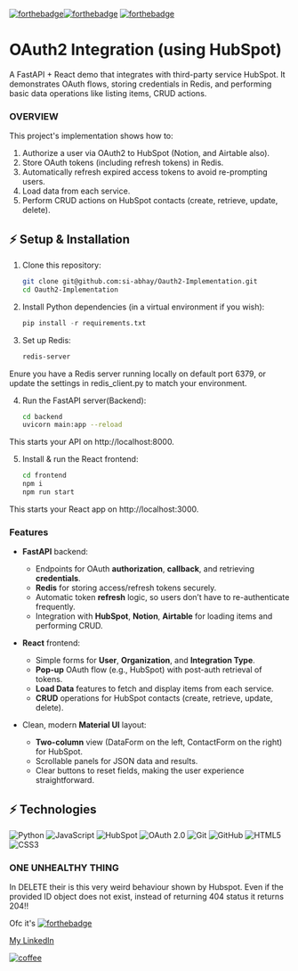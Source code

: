 [![forthebadge](https://forthebadge.com/images/badges/built-with-love.svg)](https://forthebadge.com)[![forthebadge](https://forthebadge.com/images/badges/powered-by-coffee.svg)](https://forthebadge.com)
[![forthebadge](https://forthebadge.com/images/badges/uses-brains.svg)](https://forthebadge.com)

#                       OAuth2 Integration (using HubSpot)

A FastAPI + React demo that integrates with third-party service HubSpot. It demonstrates OAuth flows, storing credentials in Redis, and performing basic data operations like listing items, CRUD actions.

### OVERVIEW
This project's implementation shows how to:
1. Authorize a user via OAuth2 to HubSpot (Notion, and Airtable also).
2. Store OAuth tokens (including refresh tokens) in Redis.
3. Automatically refresh expired access tokens to avoid re-prompting users.
4. Load data from each service.
5. Perform CRUD actions on HubSpot contacts (create, retrieve, update, delete).

## ⚡ Setup & Installation

1. Clone this repository:
    ```bash
    git clone git@github.com:si-abhay/Oauth2-Implementation.git
    cd Oauth2-Implementation
    ```

2. Install Python dependencies (in a virtual environment if you wish):
    ```python
    pip install -r requirements.txt
    ```

3. Set up Redis:
    ```bash
    redis-server
    ```

Enure you have a Redis server running locally on default port 6379, or update the settings in redis_client.py to match your environment.

4. Run the FastAPI server(Backend):
    ```bash
    cd backend
    uvicorn main:app --reload
    ```

This starts your API on http://localhost:8000.

5. Install & run the React frontend:
    ```bash
    cd frontend
    npm i
    npm run start
    ```

This starts your React app on http://localhost:3000.

### Features

- **FastAPI** backend:
  - Endpoints for OAuth **authorization**, **callback**, and retrieving **credentials**.
  - **Redis** for storing access/refresh tokens securely.
  - Automatic token **refresh** logic, so users don’t have to re-authenticate frequently.
  - Integration with **HubSpot**, **Notion**, **Airtable** for loading items and performing CRUD.

- **React** frontend:
  - Simple forms for **User**, **Organization**, and **Integration Type**.
  - **Pop-up** OAuth flow (e.g., HubSpot) with post-auth retrieval of tokens.
  - **Load Data** features to fetch and display items from each service.
  - **CRUD** operations for HubSpot contacts (create, retrieve, update, delete).

- Clean, modern **Material UI** layout:
  - **Two-column** view (DataForm on the left, ContactForm on the right) for HubSpot.
  - Scrollable panels for JSON data and results.
  - Clear buttons to reset fields, making the user experience straightforward.

## ⚡ Technologies


![Python](https://img.shields.io/badge/-Python-black?style=flat-square&logo=Python)
![JavaScript](https://img.shields.io/badge/-JavaScript-black?style=flat-square&logo=javascript)
![HubSpot](https://img.shields.io/badge/-HubSpot-563D7C?style=flat-square&logo=)
![OAuth 2.0](https://img.shields.io/badge/-OAuth2.0-A9A9A9?style=flat-square&logo=OAuth)
![Git](https://img.shields.io/badge/-Git-black?style=flat-square&logo=git)
![GitHub](https://img.shields.io/badge/-GitHub-181717?style=flat-square&logo=github)
![HTML5](https://img.shields.io/badge/-HTML5-E34F26?style=flat-square&logo=html5&logoColor=white)
![CSS3](https://img.shields.io/badge/-CSS3-1572B6?style=flat-square&logo=css3)


### ONE UNHEALTHY THING
In DELETE their is this very weird behaviour shown by Hubspot. Even if the provided ID object does not exist, instead of returning 404 status it returns 204!!

Ofc it's
[![forthebadge](https://forthebadge.com/images/badges/not-a-bug-a-feature.svg)](https://forthebadge.com)

[My LinkedIn](https://www.linkedin.com/in/abhay3104/) 

[![coffee](https://forthebadge.com/images/badges/powered-by-coders-sweat.svg)](https://forthebadge.com)